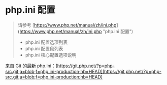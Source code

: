 # php.ini 配置 #



> 请参考 [https://www.php.net/manual/zh/ini.php](https://www.php.net/manual/zh/ini.php "php.ini 配置")
>
> + php.ini 配置选项列表
> + php.ini 配置段列表
> + php.ini 核心配置选项说明

来自 Git 的最新 php.ini：[https://git.php.net/?p=php-src.git;a=blob;f=php.ini-production;hb=HEAD](https://git.php.net/?p=php-src.git;a=blob;f=php.ini-production;hb=HEAD)

